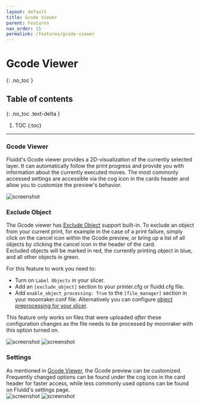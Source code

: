 ```yaml
---
layout: default
title: Gcode Viewer
parent: Features
nav_order: 15
permalink: /features/gcode-viewer
---
```


# Gcode Viewer
{: .no_toc }

## Table of contents
{: .no_toc .text-delta }

1. TOC
{:toc}

---

### Gcode Viewer
Fluidd's Gcode viewer provides a 2D-visualization of the currently selected layer.
It can automatically follow the print progress and provide you with information about
the currently executed moves. The most commonly accessed settings are accessible via
the cog icon in the cards header and allow you to customize the preview's behavior.

![screenshot](/assets/images/gcode_preview.png)

### Exclude Object
The Gcode viewer has [Exclude Object](https://www.klipper3d.org/Exclude_Object.html#exclude-objects) support built-in. To exclude an object from your
current print, for example in the case of a print failure, simply click on the cancel
icon within the Gcode preview, or bring up a list of all objects by clicking the cancel
icon in the header of the card.  
Excluded objects will be marked in red, the currently printing object in blue, and all
other objects in green.

For this feature to work you need to:
- Turn on `Label Objects` in your slicer.
- Add an `[exclude_object]` section to your printer.cfg or fluidd.cfg file.
- Add `enable_object_processing: True` to the `[file_manager]` section in your moonraker.conf file.
  Alternatively you can configure [object preprocessing for your slicer](https://github.com/kageurufu/preprocess_cancellation).

This feature only works on files that were uploaded _after_ these configuration changes as the file needs to be processed by moonraker with this option turned on.

![screenshot](/assets/images/exclude_object.png)
![screenshot](/assets/images/exclude_object_modal.png)

### Settings
As mentioned in [Gcode Viewer](#gcode-viewer-1), the Gcode preview can be customized.  
Frequently changed options can be found under the cog icon in the card header for
faster access, while less commonly used options can be found on Fluidd's settings page.  
![screenshot](/assets/images/gcode_display_opts.png)
![screenshot](/assets/images/gcode_settings.png)

